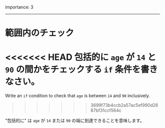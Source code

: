 importance: 3

---

# 範囲内のチェック

<<<<<<< HEAD
包括的に `age` が `14` と `90` の間かをチェックする `if` 条件を書きなさい。
=======
Write an `if` condition to check that `age` is between `14` and `90` inclusively.
>>>>>>> 3699f73b4ccb2a57ac5ef990d2687bf31ccf564c

"包括的に" は `age` が `14` または `90` の端に到達できることを意味します。
